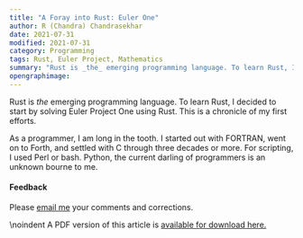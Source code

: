 ```yaml
---
title: "A Foray into Rust: Euler One"
author: R (Chandra) Chandrasekhar
date: 2021-07-31
modified: 2021-07-31
category: Programming
tags: Rust, Euler Project, Mathematics
summary: "Rust is _the_ emerging programming language. To learn Rust, I decided to start by solving  Euler Project One using Rust. This is a chronicle of my first efforts."
opengraphimage:
---
```


Rust is _the_ emerging programming language. To learn Rust, I decided to start by solving  Euler Project One using Rust. This is a chronicle of my first efforts.

As a programmer, I am long in the tooth. I started out with FORTRAN, went on to Forth, and settled with C through three decades or more. For scripting, I used Perl or bash. Python, the current darling of programmers is an unknown bourne to me.





#### Feedback

Please [email me](mailto:feedback.swanlotus@gmail.com) your comments and
corrections.

\noindent A PDF version of this article is [available for download here.]({attach}./rust-euler-one.pdf)
